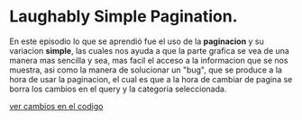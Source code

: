
# Laughably Simple Pagination.

En este episodio lo que se aprendió fue el uso de la **paginacion** y su variacion **simple**, las cuales nos ayuda a que la parte grafica se vea de una manera mas sencilla y sea, mas facil el acceso a la informacion que se nos muestra, asi como la manera de solucionar un "bug", que se produce a la hora de usar la paginacion, el cual es que a la hora de cambiar de pagina se borra los cambios en el query y la categoria seleccionada.

[ver cambios en el codigo]()